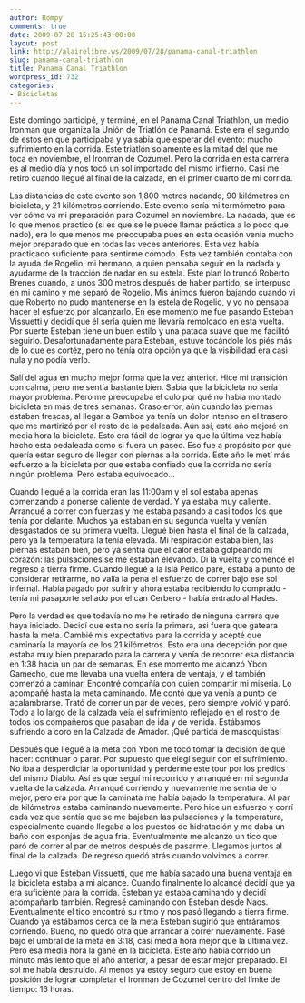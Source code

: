 ```yaml
---
author: Rompy
comments: true
date: 2009-07-28 15:25:43+00:00
layout: post
link: http://alairelibre.ws/2009/07/28/panama-canal-triathlon
slug: panama-canal-triathlon
title: Panama Canal Triathlon
wordpress_id: 732
categories:
- Bicicletas
---
```


Este domingo participé, y terminé, en el Panama Canal Triathlon, un medio Ironman que organiza la Unión de Triatlón de Panamá. Este era el segundo de estos en que participaba y ya sabía que esperar del evento: mucho sufrimiento en la corrida. Este triatlón solamente es la mitad del que me toca en noviembre, el Ironman de Cozumel. Pero la corrida en esta carrera es al medio día y nos tocó un sol importado del mismo infierno. Casi me retiro cuando llegué al final de la calzada, en el primer cuarto de mi corrida.

Las distancias de este evento son 1,800 metros nadando, 90 kilómetros en bicicleta, y 21 kilómetros corriendo. Este evento sería mi termómetro para ver cómo va mi preparación para Cozumel en noviembre. La nadada, que es lo que menos practico (si es que se le puede llamar práctica a lo poco que nado), era lo que menos me preocupaba pues en esta ocasión venía mucho mejor preparado que en todas las veces anteriores. Esta vez había practicado suficiente para sentirme cómodo. Esta vez también contaba con la ayuda de Rogelio, mi hermano, a quien pensaba seguir en la nadada y ayudarme de la tracción de nadar en su estela. Este plan lo truncó Roberto Brenes cuando, a unos 300 metros después de haber partido, se interpuso en mi camino y me separó de Rogelio. Mis ánimos fueron bajando cuando vi que Roberto no pudo mantenerse en la estela de Rogelio, y yo no pensaba hacer el esfuerzo por alcanzarlo. En ese momento me fue pasando Esteban Vissuetti y decidí que él sería quien me llevaría remolcado en esta vuelta. Por suerte Esteban tiene un buen estilo y una patada suave que me facilitó seguirlo. Desafortunadamente para Esteban, estuve tocándole los piés más de lo que es cortéz, pero no tenía otra opción ya que la visibilidad era casi nula y no podía verlo.

Salí del agua en mucho mejor forma que la vez anterior. Hice mi transición con calma, pero me sentía bastante bien. Sabía que la bicicleta no sería mayor problema. Pero me preocupaba el culo por qué no había montado bicicleta en más de tres semanas. Craso error, aún cuando las piernas estaban frescas, al llegar a Gamboa ya tenía un dolor intenso en el trasero que me martirizó por el resto de la pedaleada. Aún así, este año mejoré en media hora la bicicleta. Esto era fácil de lograr ya que la última vez había hecho esta pedaleada como si fuera un paseo. Eso fue a propósito por que quería estar seguro de llegar con piernas a la corrida. Este año le metí más esfuerzo a la bicicleta por que estaba confiado que la corrida no sería ningún problema. Pero estaba equivocado...

Cuando llegué a la corrida eran las 11:00am y el sol estaba apenas comenzando a ponerse caliente de verdad. Y ya estaba muy caliente. Arranqué a correr con fuerzas y me estaba pasando a casi todos los que tenía por delante. Muchos ya estaban en su segunda vuelta y venían desgastados de su primera vuelta. Llegué bien hasta el final de la calzada, pero ya la temperatura la tenía elevada. Mi respiración estaba bien, las piernas estaban bien, pero ya sentía que el calor estaba golpeando mi corazón: las pulsaciones se me estaban elevando. Di la vuelta y comencé el regreso a tierra firme. Cuando llegué a la Isla Perico paré, estaba a punto de considerar retirarme, no valía la pena el esfuerzo de correr bajo ese sol infernal. Había pagado por sufrir y ahora estaba recibiendo lo comprado - tenía mi pasaporte sellado por el can Cerbero - había entrado al Hades.

Pero la verdad es que todavía no me he retirado de ninguna carrera que haya iniciado. Decidí que esta no sería la primera, asi fuera que gateara hasta la meta. Cambié mis expectativa para la corrida y acepté que caminaría la mayoría de los 21 kilómetros. Esto era una decepción por que estaba muy bien preparado para la carrera y venía de recorrer esa distancia en 1:38 hacía un par de semanas. En ese momento me alcanzó Ybon Gamecho, que me llevaba una vuelta entera de ventaja, y el también comenzó a caminar. Encontré compañía con quien compartir mi miseria. Lo acompañé hasta la meta caminando. Me contó que ya venía a punto de acalambrarse. Trató de correr un par de veces, pero siempre volvió y paró. Todo a lo largo de la calzada veía el sufrimiento reflejado en el rostro de todos los compañeros que pasaban de ida y de venida. Estábamos sufriendo a coro en la Calzada de Amador. ¡Qué partida de masoquistas!

Después que llegué a la meta con Ybon me tocó tomar la decisión de qué hacer: continuar o parar. Por supuesto que elegí seguir con el sufrimiento. No iba a desperdiciar la oportunidad y perderme este tour por los predios del mismo Diablo. Así es que seguí mi recorrido y arranqué en mi segunda vuelta de la calzada. Arranqué corriendo y nuevamente me sentía de lo mejor, pero era por que la caminata me había bajado la temperatura. Al par de kilómetros estaba caminando nuevamente. Pero hice un esfuerzo y corrí cada vez que sentía que se me bajaban las pulsaciones y la temperatura, especialmente cuando llegaba a los puestos de hidratación y me daba un baño con esponjas de agua fría. Eventualmente me alcanzó un tico que paró de correr al par de metros después de pasarme. Llegamos juntos al final de la calzada. De regreso quedó atrás cuando volvimos a correr.

Luego vi que Esteban Vissuetti, que me había sacado una buena ventaja en la bicicleta estaba a mi alcance. Cuando finalmente lo alcancé decidí que ya era suficiente para la corrida. Esteban ya estaba caminando y decidí acompañarlo también. Regresé caminando con Esteban desde Naos. Eventualmente el tico encontró su ritmo y nos pasó llegando a tierra firme. Cuando ya estábamos cerca de la meta Esteban sugirió que entráramos corriendo. Bueno, no quedó otra que arrancar a correr nuevamente. Pasé bajo el umbral de la meta en 3:18, casi media hora mejor que la última vez. Pero esa media hora la gané en la bicicleta. Este año había corrido un minuto más lento que el año anterior, a pesar de estar mejor preparado. El sol me había destruído. Al menos ya estoy seguro que estoy en buena posición de lograr completar el Ironman de Cozumel dentro del límite de tiempo: 16 horas.
